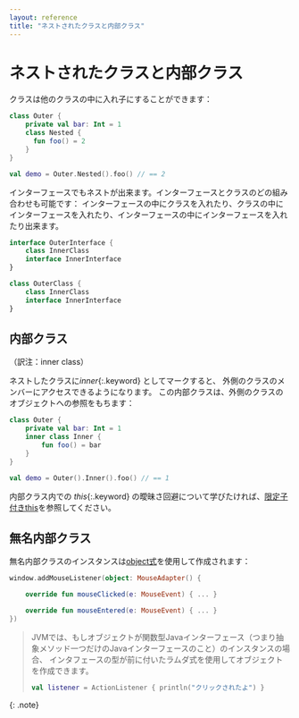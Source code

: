 ```yaml
---
layout: reference
title: "ネストされたクラスと内部クラス"
---
```

# ネストされたクラスと内部クラス

<!--original
Nested and inner classes
-->

クラスは他のクラスの中に入れ子にすることができます：

<!--original
Classes can be nested in other classes
-->

``` kotlin
class Outer {
    private val bar: Int = 1
    class Nested {
      fun foo() = 2
    }
}

val demo = Outer.Nested().foo() // == 2
```

<!--original
``` kotlin
class Outer {
  private val bar: Int = 1
  class Nested {
    fun foo() = 2
  }
}

val demo = Outer.Nested().foo() // == 2
```
-->

インターフェースでもネストが出来ます。インターフェースとクラスのどの組み合わせも可能です：
インターフェースの中にクラスを入れたり、クラスの中にインターフェースを入れたり、インターフェースの中にインターフェースを入れたり出来ます。

```kotlin
interface OuterInterface {
    class InnerClass
    interface InnerInterface
}

class OuterClass {
    class InnerClass
    interface InnerInterface
}
```

## 内部クラス

（訳注：inner class）

<!--original
## Inner classes
-->

ネストしたクラスに*inner*{:.keyword} としてマークすると、
外側のクラスのメンバーにアクセスできるようになります。
この内部クラスは、外側のクラスのオブジェクトへの参照をもちます：

<!--original
A nested class marked as `inner` can access the members of its outer class. Inner classes carry a reference to an object of an outer class:
-->

``` kotlin
class Outer {
    private val bar: Int = 1
    inner class Inner {
        fun foo() = bar
    }
}

val demo = Outer().Inner().foo() // == 1
```

<!--original
``` kotlin
class Outer {
  private val bar: Int = 1
  inner class Inner {
    fun foo() = bar
  }
}

val demo = Outer().Inner().foo() // == 1
```
-->

内部クラス内での *this*{:.keyword} の曖昧さ回避について学びたければ、[限定子付きthis](this-expressions.md#限定子付きthis)を参照してください。

<!--original
See [Qualified *this*{: .keyword } expressions](this-expressions.html) to learn about disambiguation of *this*{: .keyword } in inner classes.
-->

## 無名内部クラス

<!--original
## Anonymous inner classes
-->

無名内部クラスのインスタンスは[object式](object-declarations.md#object式)を使用して作成されます：

<!--original
Anonymous inner class instances are created using an [object expression](object-declarations.html#object-expressions):
-->
                                                      
``` kotlin
window.addMouseListener(object: MouseAdapter() {

    override fun mouseClicked(e: MouseEvent) { ... }

    override fun mouseEntered(e: MouseEvent) { ... }
})
```

<!--original
``` kotlin
window.addMouseListener(object : MouseAdapter() {

    override fun mouseClicked(e: MouseEvent) { ... }

    override fun mouseEntered(e: MouseEvent) { ... }
})
```
-->

> JVMでは、もしオブジェクトが関数型Javaインターフェース（つまり抽象メソッド一つだけのJavaインターフェースのこと）のインスタンスの場合、
> インタフェースの型が前に付いたラムダ式を使用してオブジェクトを作成できます。
>
>```kotlin
> val listener = ActionListener { println("クリックされたよ") }
> ```
>
{: .note}
